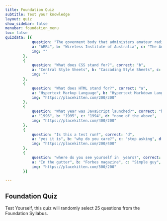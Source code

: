 ```yaml
---
title: Foundation Quiz 
subtitle: Test your knowledge
layout: quiz
show_sidebar: false
menubar: foundation_menu
toc: false
quizdata: [{
            question: "The govenment body that administers amateur radio in Australia is?", correct: "c",
            a: "ARRL", b: "Wireless Institute of Australia", c: "The Australian Communications and Media Authority", d: "The Department of Communications",
            img: ""
        },
        {
            question: "What does CSS stand for?", correct: "b",
            a: "Central Style Sheets", b: "Cascading Style Sheets", c: "Cascading Simple Sheets", d: "Cars SUVs Sailboats",
            img: ""
        },
        {
            question: "What does HTML stand for?", correct: "a",
            a: "Hypertext Markup Language", b: "Hypertext Markdown Language", c: "Hyperloop Machine Language", d: "Helicopters Terminals Motorboats Lamborginis",
            img: "https://placekitten.com/200/300"
        },
        {
            question: "What year was JavaScript launched?", correct: "b",
            a: "1996", b: "1995", c: "1994", d: "none of the above",
            img: "https://placekitten.com/400/200"
        },
        {
            question: "Is this a test run?", correct: "d",
            a: "yes it is", b: "why do you care?", c: "stop asking", d: "I don't know",
            img: "https://placekitten.com/200/400"
        },
        {
            question: "where do you see yourself in  years?", correct: "b",
            a: "In the gutter", b: "Forbes magazine", c: "Simple guy", d: "outside the country",
            img: "https://placekitten.com/500/200"
        }]
        
---
```


## Foundation Quiz

Test Yourself, this quiz will randomly select 25 questions from the Foundation Syllabus.
